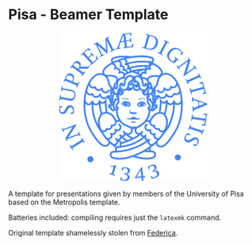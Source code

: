 # Pisa - Beamer Template

<p align="center">
  <img width="300" height="300" src="theme/light_blue.png">
</p>

A template for presentations given by members of the University of Pisa based on the Metropolis template.

Batteries included: compiling requires just the `latexmk` command.

Original template shamelessly stolen from [Federica](https://www.linkedin.com/in/federica-di-pasquale-abb9a9149/).

